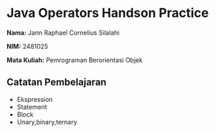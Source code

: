 # Java Operators Handson Practice

**Nama:** Jann Raphael Cornelius Silalahi

**NIM:** 2481025

**Mata Kuliah:** Pemrograman Berorientasi Objek

## Catatan Pembelajaran
- Ekspression
- Statement
- Block
- Unary,binary,ternary